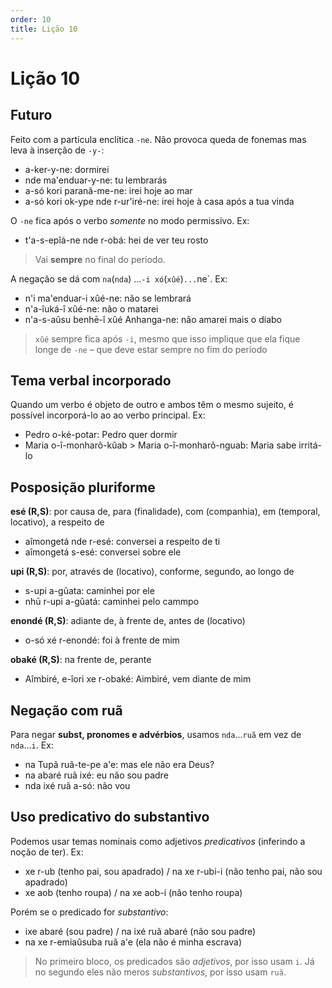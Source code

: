 ```yaml
---
order: 10
title: Lição 10
---
```


# Lição 10

## Futuro
Feito com a partícula enclítica `-ne`. Não provoca queda de fonemas mas leva à inserção de `-y-`:
- a-ker-y-ne: dormirei
- nde ma'enduar-y-ne: tu lembrarás
- a-só kori paranã-me-ne: irei hoje ao mar
- a-só kori ok-ype nde r-ur'iré-ne: irei hoje à casa após a tua vinda

O `-ne` fica após o verbo _somente_ no modo permissivo. Ex:
- t'a-s-epîá-ne nde r-obá: hei de ver teu rosto

> Vai **sempre** no final do período.

A negação se dá com `na`(`nda`) ...`-i xó`(`xûé`)`...`ne`. Ex:
- n'i ma'enduar-i xûé-ne: não se lembrará
- n'a-îuká-î xûé-ne: não o matarei
- n'a-s-aûsu benhē-î xûé Anhanga-ne: não amarei mais o diabo

> `xûé` sempre fica após `-i`, mesmo que isso implique que ela fique longe de `-ne` – que deve estar sempre no fim do período

## Tema verbal incorporado
Quando um verbo é objeto de outro e ambos têm o mesmo sujeito, é possível incorporá-lo ao ao verbo principal. Ex:
- Pedro o-ké-potar: Pedro quer dormir
- Maria o-î-monharõ-kûab > Maria o-î-monharõ-nguab: Maria sabe irritá-lo

## Posposição pluriforme
**esé (R,S)**: por causa de, para (finalidade), com (companhia), em (temporal, locativo), a respeito de
- aîmongetá nde r-esé: conversei a respeito de ti
- aîmongetá s-esé: conversei sobre ele

**upi (R,S)**: por, através de (locativo), conforme, segundo, ao longo de
- s-upi a-gûata: caminhei por ele
- nhū r-upi a-gûatá: caminhei pelo cammpo

**enondé (R,S)**: adiante de, à frente de, antes de (locativo)
- o-só xé r-enondé: foi à frente de mim

**obaké (R,S)**: na frente de, perante
- Aîmbiré, e-îori xe r-obaké: Aimbiré, vem diante de mim

## Negação com ruã
Para negar **subst, pronomes e advérbios**, usamos `nda`...`ruã` em vez de `nda`...`i`. Ex:
- na Tupã ruã-te-pe a'e: mas ele não era Deus?
- na abaré ruã ixé: eu não sou padre
- nda ixé ruã a-só: não vou

## Uso predicativo do substantivo
Podemos usar temas nominais como adjetivos _predicativos_ (inferindo a noção de ter). Ex:
- xe r-ub (tenho pai, sou apadrado) / na xe r-ubi-i (não tenho pai, não sou apadrado)
- xe aob (tenho roupa) / na xe aob-i (não tenho roupa)

Porém se o predicado for _substantivo_:
- ixe abaré (sou padre) / na ixé ruã abaré (não sou padre)
- na xe r-emiaûsuba ruã a'e (ela não é minha escrava)

> No primeiro bloco, os predicados são _adjetivos_, por isso usam `i`. Já no segundo eles não meros _substantivos_, por isso usam `ruã`.